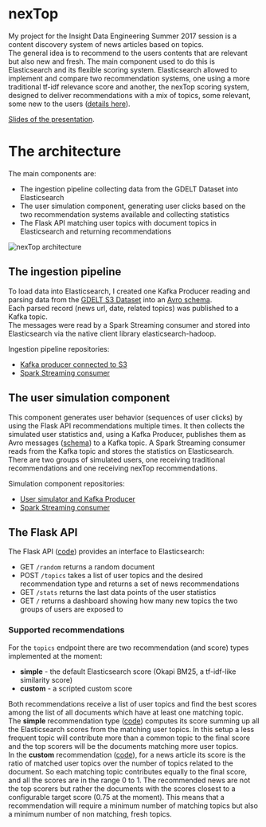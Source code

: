 # nexTop

My project for the Insight Data Engineering Summer 2017 session is a content discovery system of news articles based on topics.<br>
The general idea is to recommend to the users contents that are relevant but also new and fresh. The main component used to do this is Elasticsearch and its flexible scoring system. Elasticsearch allowed to implement and compare two recommendation systems, one using a more traditional tf-idf relevance score and another, the nexTop scoring system, designed to deliver recommendations with a mix of topics, some relevant, some new to the users ([details here](#supported-recommendations)).

[Slides of the presentation](https://docs.google.com/presentation/d/19dMRsMbs9zlJMDJpl5r7eY-QOlvzOLiLVmAlL-bc98w).

# The architecture

The main components are:
- The ingestion pipeline collecting data from the GDELT Dataset into Elasticsearch
- The user simulation component, generating user clicks based on the two recommendation systems available and collecting statistics
- The Flask API matching user topics with document topics in Elasticsearch and returning recommendations


![nexTop architecture](/../images/img/Architecture.png?raw=true "nexTop architecture")

## The ingestion pipeline

To load data into Elasticsearch, I created one Kafka Producer reading and parsing data from the [GDELT S3 Dataset](https://aws.amazon.com/public-datasets/gdelt/) into an [Avro schema](https://github.com/rentzso/producerS3/blob/master/src/main/resources/avroSchemas/parsed-gdelt-avro-schema.json).<br>
Each parsed record (news url, date, related topics) was published to a Kafka topic.<br>
The messages were read by a Spark Streaming consumer and stored into Elasticsearch via the native client library elasticsearch-hadoop.

Ingestion pipeline repositories:
- [Kafka producer connected to S3](https://github.com/rentzso/producerS3)
- [Spark Streaming consumer](https://github.com/rentzso/newsStreaming)

## The user simulation component

This component generates user behavior (sequences of user clicks) by using the Flask API recommendations multiple times.
It then collects the simulated user statistics and, using a Kafka Producer, publishes them as Avro messages ([schema](https://github.com/rentzso/simulatedUser/blob/master/src/main/resources/avroSchemas/user-stats-avro-schema.json)) to a Kafka topic.
A Spark Streaming consumer reads from the Kafka topic and stores the statistics on Elasticsearch.<br>
There are two groups of simulated users, one receiving traditional recommendations and one receiving nexTop recommendations.

Simulation component repositories:
- [User simulator and Kafka Producer](https://github.com/rentzso/simulatedUser)
- [Spark Streaming consumer](https://github.com/rentzso/userStatsStreaming)

## The Flask API

The Flask API ([code](https://github.com/rentzso/nextop/blob/master/api/app/views.py)) provides an interface to Elasticsearch:
- GET `/random` returns a random document
- POST `/topics` takes a list of user topics and the desired recommendation type and returns a set of news recommendations
- GET `/stats` returns the last data points of the user statistics
- GET `/` returns a dashboard showing how many new topics the two groups of users are exposed to

### Supported recommendations

For the `topics` endpoint there are two recommendation (and score) types implemented at the moment:
- **simple** - the default Elasticsearch score (Okapi BM25, a tf-idf-like similarity score)
- **custom** - a scripted custom score

Both recommendations receive a list of user topics and find the best scores among the list of all documents which have at least one matching topic.<br>
The **simple** recommendation type ([code](https://github.com/rentzso/nextop/blob/master/api/app/views.py#L183)) computes its score summing up all the Elasticsearch scores from the matching user topics. In this setup a less frequent topic will contribute more than a common topic to the final score and the top scorers will be the documents matching more user topics.<br>
In the **custom** recommendation ([code](https://github.com/rentzso/nextop/blob/master/api/app/views.py#L142)), for a news article its score is the ratio of matched user topics over the number of topics related to the document. So each matching topic contributes equally to the final score, and all the scores are in the range 0 to 1. The recommended news are not the top scorers but rather the documents with the scores closest to a configurable target score (0.75 at the moment). This means that a recommendation will require a minimum number of matching topics but also a minimum number of non matching, fresh topics.


